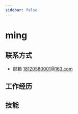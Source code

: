 ```yaml
---
sidebar: false
---
```


# ming 
## 联系方式 
* 邮箱 18120580001@163.com 

## 工作经历 
<my-timeline :eventList="workerHistoryEventList"></my-timeline>


## 技能

<my-word-cloud :words="myWords"></my-word-cloud>





<script >
export default {
      data(){
        return {
          workerHistoryEventList: [
          '2017-12-01~至今 昂立教育(java开发)',
          '2017-03-01~2017-11-25 牧美信息科技(java开发)',
          '2016-06-01~2017-02-28 电信外包(java开发)'
          ],
          myWords: [
                ['java',30],
                ['docker',20],
                ['linux',10]
          ]
        };
      }
    }
</script>
